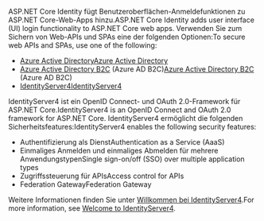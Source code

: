 <span data-ttu-id="0ec7e-101">ASP.NET Core Identity fügt Benutzeroberflächen-Anmeldefunktionen zu ASP.NET Core-Web-Apps hinzu.</span><span class="sxs-lookup"><span data-stu-id="0ec7e-101">ASP.NET Core Identity adds user interface (UI) login functionality to ASP.NET Core web apps.</span></span> <span data-ttu-id="0ec7e-102">Verwenden Sie zum Sichern von Web-APIs und SPAs eine der folgenden Optionen:</span><span class="sxs-lookup"><span data-stu-id="0ec7e-102">To secure web APIs and SPAs, use one of the following:</span></span>

* [<span data-ttu-id="0ec7e-103">Azure Active Directory</span><span class="sxs-lookup"><span data-stu-id="0ec7e-103">Azure Active Directory</span></span>](/azure/api-management/api-management-howto-protect-backend-with-aad)
* <span data-ttu-id="0ec7e-104">[Azure Active Directory B2C](/azure/active-directory-b2c/active-directory-b2c-custom-rest-api-netfw) (Azure AD B2C)</span><span class="sxs-lookup"><span data-stu-id="0ec7e-104">[Azure Active Directory B2C](/azure/active-directory-b2c/active-directory-b2c-custom-rest-api-netfw) (Azure AD B2C)</span></span>
* [<span data-ttu-id="0ec7e-105">IdentityServer4</span><span class="sxs-lookup"><span data-stu-id="0ec7e-105">IdentityServer4</span></span>](https://identityserver.io)

<span data-ttu-id="0ec7e-106">IdentityServer4 ist ein OpenID Connect- und OAuth 2.0-Framework für ASP.NET Core.</span><span class="sxs-lookup"><span data-stu-id="0ec7e-106">IdentityServer4 is an OpenID Connect and OAuth 2.0 framework for ASP.NET Core.</span></span> <span data-ttu-id="0ec7e-107">IdentityServer4 ermöglicht die folgenden Sicherheitsfeatures:</span><span class="sxs-lookup"><span data-stu-id="0ec7e-107">IdentityServer4 enables the following security features:</span></span>

* <span data-ttu-id="0ec7e-108">Authentifizierung als Dienst</span><span class="sxs-lookup"><span data-stu-id="0ec7e-108">Authentication as a Service (AaaS)</span></span>
* <span data-ttu-id="0ec7e-109">Einmaliges Anmelden und einmaliges Abmelden für mehrere Anwendungstypen</span><span class="sxs-lookup"><span data-stu-id="0ec7e-109">Single sign-on/off (SSO) over multiple application types</span></span>
* <span data-ttu-id="0ec7e-110">Zugriffssteuerung für APIs</span><span class="sxs-lookup"><span data-stu-id="0ec7e-110">Access control for APIs</span></span>
* <span data-ttu-id="0ec7e-111">Federation Gateway</span><span class="sxs-lookup"><span data-stu-id="0ec7e-111">Federation Gateway</span></span>

<span data-ttu-id="0ec7e-112">Weitere Informationen finden Sie unter [Willkommen bei IdentityServer4](https://docs.identityserver.io/en/latest/index.html).</span><span class="sxs-lookup"><span data-stu-id="0ec7e-112">For more information, see [Welcome to IdentityServer4](https://docs.identityserver.io/en/latest/index.html).</span></span>
